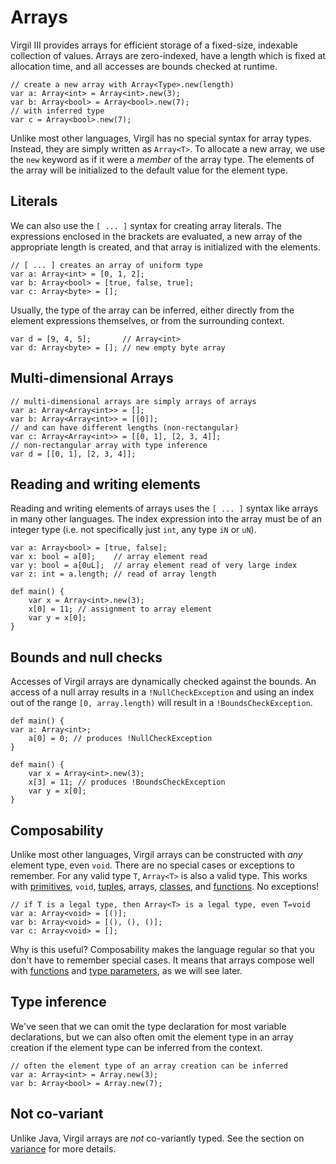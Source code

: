 # Arrays #

Virgil III provides arrays for efficient storage of a fixed-size, indexable collection of values. Arrays are zero-indexed, have a length which is fixed at allocation time, and all accesses are bounds checked at runtime.

```
// create a new array with Array<Type>.new(length)
var a: Array<int> = Array<int>.new(3);
var b: Array<bool> = Array<bool>.new(7);
// with inferred type
var c = Array<bool>.new(7);
```

Unlike most other languages, Virgil has no special syntax for array types. Instead, they are simply written as `Array<T>`. To allocate a new array, we use the `new` keyword as if it were a _member_ of the array type. The elements of the array will be initialized to the default value for the element type.

## Literals ##

We can also use the `[ ... ]` syntax for creating array literals. The expressions enclosed in the brackets are evaluated, a new array of the appropriate length is created, and that array is initialized with the elements.

```
// [ ... ] creates an array of uniform type
var a: Array<int> = [0, 1, 2];
var b: Array<bool> = [true, false, true];
var c: Array<byte> = [];
```

Usually, the type of the array can be inferred, either directly from the element expressions themselves, or from the surrounding context.

```
var d = [9, 4, 5];       // Array<int>
var d: Array<byte> = []; // new empty byte array
```

## Multi-dimensional Arrays ##

```
// multi-dimensional arrays are simply arrays of arrays
var a: Array<Array<int>> = [];
var b: Array<Array<int>> = [[0]];
// and can have different lengths (non-rectangular)
var c: Array<Array<int>> = [[0, 1], [2, 3, 4]];
// non-rectangular array with type inference
var d = [[0, 1], [2, 3, 4]];
```

## Reading and writing elements ##

Reading and writing elements of arrays uses the `[ ... ]` syntax like arrays in many other languages. The index expression into the array must be of an integer type (i.e. not specifically just `int`, any type `iN` or `uN`).

```
var a: Array<bool> = [true, false];
var x: bool = a[0];    // array element read
var y: bool = a[0uL];  // array element read of very large index
var z: int = a.length; // read of array length
```

```
def main() {
    var x = Array<int>.new(3);
    x[0] = 11; // assignment to array element
    var y = x[0];
}
```

## Bounds and null checks ##

Accesses of Virgil arrays are dynamically checked against the bounds. An access of a null array results in a `!NullCheckException` and using an index out of the range `[0, array.length)` will result in a `!BoundsCheckException`.

```
def main() {
var a: Array<int>;
    a[0] = 0; // produces !NullCheckException
}
```

```
def main() {
    var x = Array<int>.new(3);
    x[3] = 11; // produces !BoundsCheckException
    var y = x[0];
}
```

## Composability ##

Unlike most other languages, Virgil arrays can be constructed with _any_ element type, even `void`. There are no special cases or exceptions to remember. For any valid type `T`, `Array<T>` is also a valid type. This works with [primitives](Primitives.md), `void`, [tuples](Tuples.md), arrays, [classes](Classes.md), and [functions](Functions.md). No exceptions!

```
// if T is a legal type, then Array<T> is a legal type, even T=void
var a: Array<void> = [()];
var b: Array<void> = [(), (), ()];
var c: Array<void> = [];
```

Why is this useful? Composability makes the language regular so that you don't have to remember special cases. It means that arrays compose well with [functions](Functions.md) and [type parameters](Typeparams.md), as we will see later.

## Type inference ##

We've seen that we can omit the type declaration for most variable declarations, but we can also often omit the element type in an array creation if the element type can be inferred from the context.

```
// often the element type of an array creation can be inferred
var a: Array<int> = Array.new(3);
var b: Array<bool> = Array.new(7);
```

## Not co-variant ##

Unlike Java, Virgil arrays are _not_ co-variantly typed. See the section on [variance](Variance.md) for more details.
